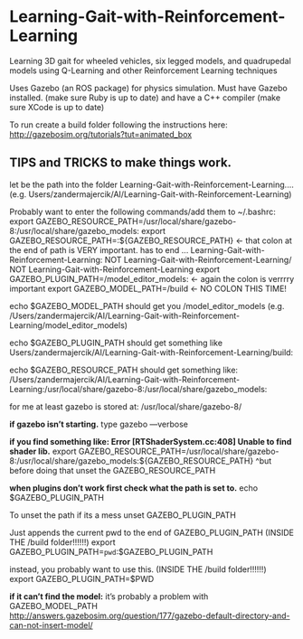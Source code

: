 # Learning-Gait-with-Reinforcement-Learning
Learning 3D gait for wheeled vehicles, six legged models, and quadrupedal models using Q-Learning and other Reinforcement Learning techniques


Uses Gazebo (an ROS package) for physics simulation.
Must have Gazebo installed. (make sure Ruby is up to date) and have a C++ compiler (make sure XCode is up to date)

To run create a build folder following the instructions here: http://gazebosim.org/tutorials?tut=animated_box


## TIPS and TRICKS to make things work.

let <path> be the path into the folder Learning-Gait-with-Reinforcement-Learning.... (e.g. Users/zandermajercik/AI/Learning-Gait-with-Reinforcement-Learning)

Probably want to enter the following commands/add them to ~/.bashrc:
export GAZEBO_RESOURCE_PATH=/usr/local/share/gazebo-8:/usr/local/share/gazebo_models:
export GAZEBO_RESOURCE_PATH=<path>:${GAZEBO_RESOURCE_PATH}  <- that colon at the end of path is VERY important. has to end ... Learning-Gait-with-Reinforcement-Learning: NOT Learning-Gait-with-Reinforcement-Learning/ NOT Learning-Gait-with-Reinforcement-Learning
export GAZEBO_PLUGIN_PATH=<path>/model_editor_models: <- again the colon is verrrry important
export GAZEBO_MODEL_PATH=<path>/build <- NO COLON THIS TIME!

echo $GAZEBO_MODEL_PATH should get you <path>/model_editor_models
(e.g. /Users/zandermajercik/AI/Learning-Gait-with-Reinforcement-Learning/model_editor_models)

echo $GAZEBO_PLUGIN_PATH should get something like
Users/zandermajercik/AI/Learning-Gait-with-Reinforcement-Learning/build:

echo $GAZEBO_RESOURCE_PATH should get something like:
/Users/zandermajercik/AI/Learning-Gait-with-Reinforcement-Learning:/usr/local/share/gazebo-8:/usr/local/share/gazebo_models:




for me at least gazebo is stored at:
/usr/local/share/gazebo-8/

**if gazebo isn’t starting.**
type gazebo —verbose

**if you find something like: Error [RTShaderSystem.cc:408] Unable to find shader lib.**
export GAZEBO_RESOURCE_PATH=/usr/local/share/gazebo-8:/usr/local/share/gazebo_models:${GAZEBO_RESOURCE_PATH}
^but before doing that unset the GAZEBO_RESOURCE_PATH



**when plugins don’t work first check what the path is set to.**
echo $GAZEBO_PLUGIN_PATH

To unset the path if its a mess
unset GAZEBO_PLUGIN_PATH

Just appends the current pwd to the end of GAZEBO_PLUGIN_PATH (INSIDE THE /build folder!!!!!!)
export GAZEBO_PLUGIN_PATH=`pwd`:$GAZEBO_PLUGIN_PATH

instead, you probably want to use this. (INSIDE THE /build folder!!!!!!)
export GAZEBO_PLUGIN_PATH=$PWD


**if it can’t find the model:**
it’s probably a problem with
GAZEBO_MODEL_PATH
http://answers.gazebosim.org/question/177/gazebo-default-directory-and-can-not-insert-model/
